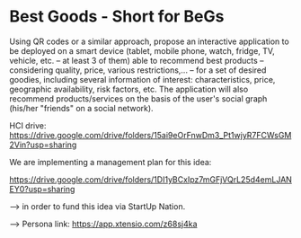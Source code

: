 # Best Goods - Short for BeGs
Using QR codes or a similar approach, propose an interactive application to be deployed on a smart device (tablet, mobile phone, watch, fridge, TV, vehicle, etc. – at least 3 of them) able to recommend best products – considering quality, price, various restrictions,... – for a set of desired goodies, including several information of interest: characteristics, price, geographic availability, risk factors, etc. The application will also recommend products/services on the basis of the user's social graph (his/her "friends" on a social network).

HCI drive: https://drive.google.com/drive/folders/15ai9eOrFnwDm3_Pt1wjyR7FCWsGM2Vin?usp=sharing

We are implementing a management plan for this idea:

https://drive.google.com/drive/folders/1DI1yBCxIpz7mGFjVQrL25d4emLJANEY0?usp=sharing

--> in order to fund this idea via StartUp Nation.


--> Persona link: https://app.xtensio.com/z68sj4ka
